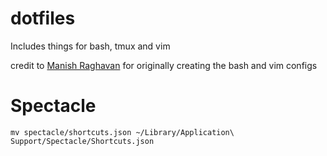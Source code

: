 dotfiles
==========

Includes things for bash, tmux and vim

credit to [Manish Raghavan](https://github.com/mraghavan) for originally creating the bash and vim configs

# Spectacle

```
mv spectacle/shortcuts.json ~/Library/Application\ Support/Spectacle/Shortcuts.json
```
